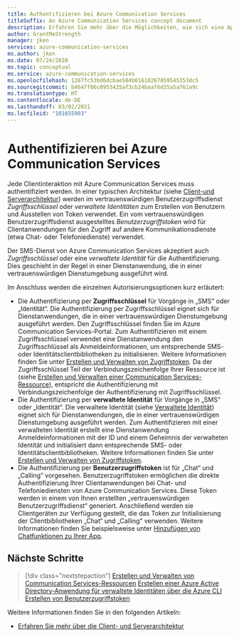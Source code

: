 ```yaml
---
title: Authentifizieren bei Azure Communication Services
titleSuffix: An Azure Communication Services concept document
description: Erfahren Sie mehr über die Möglichkeiten, wie sich eine App oder ein Dienst bei Communication Services authentifizieren kann.
author: GrantMeStrength
manager: jken
services: azure-communication-services
ms.author: jken
ms.date: 07/24/2020
ms.topic: conceptual
ms.service: azure-communication-services
ms.openlocfilehash: 1267fc53bd6dcbae504b01610267059545353dc5
ms.sourcegitcommit: b4647f06c0953435af3cb24baaf6d15a5a761a9c
ms.translationtype: HT
ms.contentlocale: de-DE
ms.lasthandoff: 03/02/2021
ms.locfileid: "101655903"
---
```

# <a name="authenticate-to-azure-communication-services"></a>Authentifizieren bei Azure Communication Services

Jede Clientinteraktion mit Azure Communication Services muss authentifiziert werden. In einer typischen Architektur (siehe [Client-und Serverarchitektur](./client-and-server-architecture.md)) werden im vertrauenswürdigen Benutzerzugriffsdienst *Zugriffsschlüssel* oder *verwaltete Identitäten* zum Erstellen von Benutzern und Ausstellen von Token verwendet. Ein vom vertrauenswürdigen Benutzerzugriffsdienst ausgestelltes *Benutzerzugriffstoken* wird für Clientanwendungen für den Zugriff auf andere Kommunikationsdienste (etwa Chat- oder Telefoniedienste) verwendet.

Der SMS-Dienst von Azure Communication Services akzeptiert auch *Zugriffsschlüssel* oder eine *verwaltete Identität* für die Authentifizierung. Dies geschieht in der Regel in einer Dienstanwendung, die in einer vertrauenswürdigen Dienstumgebung ausgeführt wird.

Im Anschluss werden die einzelnen Autorisierungsoptionen kurz erläutert:

- Die Authentifizierung per **Zugriffsschlüssel** für Vorgänge in „SMS“ oder „Identität“. Die Authentifizierung per Zugriffsschlüssel eignet sich für Dienstanwendungen, die in einer vertrauenswürdigen Dienstumgebung ausgeführt werden. Den Zugriffsschlüssel finden Sie im Azure Communication Services-Portal. Zum Authentifizieren mit einem Zugriffsschlüssel verwendet eine Dienstanwendung den Zugriffsschlüssel als Anmeldeinformationen, um entsprechende SMS- oder Identitätsclientbibliotheken zu initialisieren. Weitere Informationen finden Sie unter [Erstellen und Verwalten von Zugriffstoken](../quickstarts/access-tokens.md). Da der Zugriffsschlüssel Teil der Verbindungszeichenfolge Ihrer Ressource ist (siehe [Erstellen und Verwalten einer Communication Services-Ressource](../quickstarts/create-communication-resource.md)), entspricht die Authentifizierung mit Verbindungszeichenfolge der Authentifizierung mit Zugriffsschlüssel.
- Die Authentifizierung per **verwaltete Identität** für Vorgänge in „SMS“ oder „Identität“. Die verwaltete Identität (siehe [Verwaltete Identität](../quickstarts/managed-identity.md)) eignet sich für Dienstanwendungen, die in einer vertrauenswürdigen Dienstumgebung ausgeführt werden. Zum Authentifizieren mit einer verwalteten Identität erstellt eine Dienstanwendung Anmeldeinformationen mit der ID und einem Geheimnis der verwalteten Identität und initialisiert dann entsprechende SMS- oder Identitätsclientbibliotheken. Weitere Informationen finden Sie unter [Erstellen und Verwalten von Zugriffstoken](../quickstarts/access-tokens.md).
- Die Authentifizierung per **Benutzerzugriffstoken** ist für „Chat“ und „Calling“ vorgesehen. Benutzerzugriffstoken ermöglichen die direkte Authentifizierung Ihrer Clientanwendungen bei Chat- und Telefoniediensten von Azure Communication Services. Diese Token werden in einem von Ihnen erstellten „vertrauenswürdigen Benutzerzugriffsdienst“ generiert. Anschließend werden sie Clientgeräten zur Verfügung gestellt, die das Token zur Initialisierung der Clientbibliotheken „Chat“ und „Calling“ verwenden. Weitere Informationen finden Sie beispielsweise unter [Hinzufügen von Chatfunktionen zu Ihrer App](../quickstarts/chat/get-started.md).

## <a name="next-steps"></a>Nächste Schritte

> [!div class="nextstepaction"]
> [Erstellen und Verwalten von Communication Services-Ressourcen](../quickstarts/create-communication-resource.md)
> [Erstellen einer Azure Active Directory-Anwendung für verwaltete Identitäten über die Azure CLI](../quickstarts/managed-identity-from-cli.md)
> [Erstellen von Benutzerzugriffstoken](../quickstarts/access-tokens.md)

Weitere Informationen finden Sie in den folgenden Artikeln:
- [Erfahren Sie mehr über die Client- und Serverarchitektur](../concepts/client-and-server-architecture.md)
